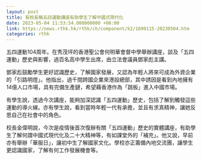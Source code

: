 ```yaml
---
layout: post
title: 有校長稱五四運動講座有助學生了解中國式現代化
date: 2023-05-04 11:53:54.000000000 +08:00
link: https://news.rthk.hk/rthk/ch/component/k2/1699115-20230504.htm
categories: rthk
---
```


五四運動104周年。在秀茂坪的香港聖公會何明華會督中學舉辦講座，談及「五四運動」歷史與影響，過百名高中學生出席，由立法會議員鄧家彪主講。

鄧家彪鼓勵學生更好認識歷史，了解國家發展，又認為年輕人將來可成為外資企業的「引路明燈」。他指出，過千間跨國企業來港設總部，其中誘因是看到內地擁有14億人口市場，具有完備生產鏈，希望藉香港作為「跳板」進入中國市場。

有學生說，透過今次講座，能夠加深認識「五四運動」歷史，包括了解到觸發這些運動的導火線。亦有學生說，看到當時年輕一代有承擔，並且有求真精神，讓她反思自己在社會中的角色。

校長金偉明說，今次是疫情後首次復辦有關「五四運動」歷史的實體講座，有助學生了解何謂中國式現代化及二十大精神等，有如課堂外的「補充」。他又說，早前亦有舉辦「華服日」，讓初中生了解國家文化。學校亦正籌備內地交流團，讓學生更認識國家，了解有何工作發展機會等。
